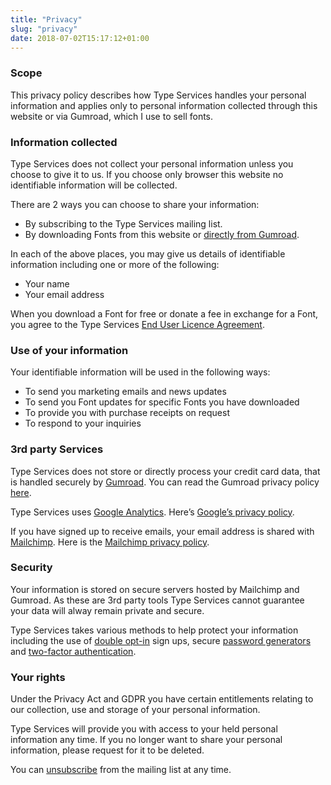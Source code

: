 ```yaml
---
title: "Privacy"
slug: "privacy"
date: 2018-07-02T15:17:12+01:00
---
```


### Scope

This privacy policy describes how Type Services handles your personal information and applies only to personal information collected through this website or via Gumroad, which I use to sell fonts.

### Information collected

Type Services does not collect your personal information unless you choose to give it to us. If you choose only browser this website no identifiable information will be collected.

There are 2 ways you can choose to share your information:

- By subscribing to the Type Services mailing list.
- By downloading Fonts from this website or [directly from Gumroad](https://gumroad.com/typeservices).

In each of the above places, you may give us details of identifiable information including one or more of the following:

- Your name
- Your email address

When you download a Font for free or donate a fee in exchange for a Font, you agree to the Type Services [End User Licence Agreement](/licensing/).

### Use of your information

Your identifiable information will be used in the following ways:

- To send you marketing emails and news updates
- To send you Font updates for specific Fonts you have downloaded
- To provide you with purchase receipts on request
- To respond to your inquiries

### 3rd party Services

Type Services does not store or directly process your credit card data, that is handled securely by [Gumroad](https://gumroad.com/). You can read the Gumroad privacy policy [here](https://gumroad.com/privacy).

Type Services uses [Google Analytics](https://www.google.com/analytics/). Here’s [Google’s privacy policy](https://policies.google.com/privacy).

If you have signed up to receive emails, your email address is shared with  [Mailchimp](https://mailchimp.com/). Here is the [Mailchimp privacy policy](https://mailchimp.com/legal/privacy/).

### Security

Your information is stored on secure servers hosted by Mailchimp and Gumroad. As these are 3rd party tools Type Services cannot guarantee your data will alway remain private and secure.

Type Services takes various methods to help protect your information including the use of [double opt-in](https://mailchimp.com/help/single-opt-in-vs-double-opt-in/) sign ups, secure [password generators](https://1password.com/) and [two-factor authentication](https://en.wikipedia.org/wiki/Multi-factor_authentication).

### Your rights

Under the Privacy Act and GDPR you have certain entitlements relating to our collection, use and storage of your personal information.

Type Services will provide you with access to your held personal information any time. If you no longer want to share your personal information, please request for it to be deleted.

You can [unsubscribe](https://typeservices.us14.list-manage.com/unsubscribe?u=4e8fba8d0ab4a857159c0104e&id=6c417798e1) from the mailing list at any time.
